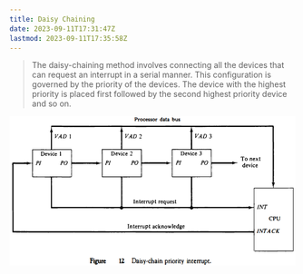 ```yaml
---
title: Daisy Chaining
date: 2023-09-11T17:31:47Z
lastmod: 2023-09-11T17:35:58Z
---
```


> The daisy-chaining method involves connecting all the devices that can request an interrupt in a serial manner. This configuration is governed by the priority of the devices. The device with the highest priority is placed first followed by the second highest priority device and so on.

​![image](assets/image-20230911173552-0wrqe9b.png)​
